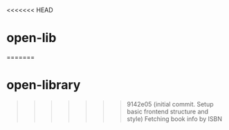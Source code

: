 <<<<<<< HEAD
# open-lib
=======
# open-library
>>>>>>> 9142e05 (initial commit. Setup basic frontend structure and style)
Fetching book info by ISBN
